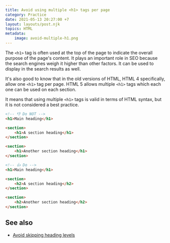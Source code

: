 ```yaml
---
title: Avoid using multiple <h1> tags per page
category: Practice
date: 2021-05-13 20:27:00 +7
layout: layouts/post.njk
topics: HTML
metadata:
    image: avoid-multiple-h1.png
---
```


The `<h1>` tag is often used at the top of the page to indicate the overall purpose of the page's content.
It plays an important role in SEO because the search engines weigh it higher than other factors. It can be used to display in the search results as well.

It's also good to know that in the old versions of HTML, HTML 4 specifically, allow one `<h1>` tag per page. HTML 5 allows multiple `<h1>` tags which each one can be used on each section.

It means that using multiple `<h1>` tags is valid in terms of HTML syntax, but it is not considered a best practice.

```html
<!-- 👎 Do NOT -->
<h1>Main heading</h1>

<section>
    <h1>A section heading</h1>
</section>

<section>
    <h1>Another section heading</h1>
</section>

<!-- 👍 Do -->
<h1>Main heading</h1>

<section>
    <h2>A section heading</h2>
</section>

<section>
    <h2>Another section heading</h2>
</section>
```

## See also

-   [Avoid skipping heading levels](/avoid-skipping-heading-levels)
